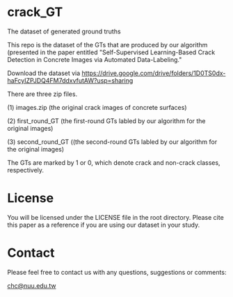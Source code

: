 # crack_GT
The dataset of generated ground truths 

This repo is the dataset of the GTs that are produced by our algorithm (presented in the paper entitled "Self-Supervised Learning-Based Crack Detection in Concrete Images via Automated Data-Labeling."

Download the dataset via https://drive.google.com/drive/folders/1D0TS0dx-haFcyIZPJDQ4FM7ddxvfutAW?usp=sharing

There are three zip files. 

(1) images.zip (the original crack images of concrete surfaces)

(2) first_round_GT (the first-round GTs labled by our algorithm for the original images)

(3) second_round_GT ((the second-round GTs labled by our algorithm for the original images)

The GTs are marked by 1 or 0, which denote crack and non-crack classes, respectively.

# License
You will be licensed under the LICENSE file in the root directory. 
Please cite this paper as a reference if you are using our dataset in your study.

# Contact
Please feel free to contact us with any questions, suggestions or comments:

chc@nuu.edu.tw
